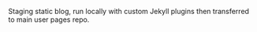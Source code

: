 Staging static blog, run locally with custom Jekyll plugins then transferred to main user pages repo.
